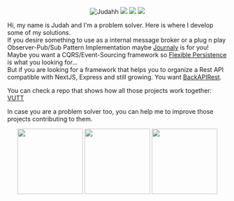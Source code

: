 <p align="center">
<img src="https://komarev.com/ghpvc/?username=Judahh" alt="Judahh" />
<a href="https://www.linkedin.com/in/judah-holanda/" target="_blank"><img src="https://img.shields.io/badge/-Judah%20Holanda-0E0E0E?style=flat&logo=Linkedin&logoColor=white&link=https://www.linkedin.com/in/judah-holanda/"/></a>
<a href="mailto:judahholanda7@gmail.com"><img src="https://img.shields.io/badge/-judahholanda7@gmail.com-0E0E0E?style=flat&logo=Gmail&logoColor=white&link=mailto:judahholanda7@gmail.com"/></a>
<a href="https://github.com/Judahh"><img src="https://img.shields.io/github/followers/Judahh?label=follow&style=social"/></a>
</p>
Hi, my name is Judah and I'm a problem solver. Here is where I develop some of my solutions.<br/>
If you desire something to use as a internal message broker or a plug n play Observer-Pub/Sub Pattern Implementation maybe <a href="https://github.com/Judahh/journaly">Journaly</a> is for you!<br/>
Maybe you want a CQRS/Event-Sourcing framework so <a href="https://github.com/Judahh/flexiblePersistence">Flexible Persistence</a> is what you looking for...<br/>
But if you are looking for a framework that helps you to organize a Rest API compatible with NextJS, Express and still growing. You want <a href="https://github.com/Judahh/backAPIRest">BackAPIRest</a>.<br/>

You can check a repo that shows how all those projects work together: <a href="https://github.com/Judahh/VUTT">VUTT</a><br/>

In case you are a problem solver too, you can help me to improve those projects contributing to them. 

<p align="center">
  <img height="150em" src="https://github-readme-stats.vercel.app/api?username=Judahh&show_icons=true&include_all_commits=true&count_private=true&hide=issues,prs"/>
  <img height="150em" src="https://github-readme-stats.vercel.app/api/top-langs/?username=Judahh&layout=compact&langs_count=10&hide=assembly,c,javascript,postscript,livescript,pascal,html,css,d,objective-c,arduino,lex,php,makefile,cmake,yacc,plpgsql,tsql,tcl,processing,apacheconf,perl,elixir"/>
  <img height="150em" src="https://activity-graph.herokuapp.com/graph?username=Judahh&theme=minimal"/>
</p>
